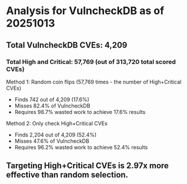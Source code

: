 # Analysis for VulncheckDB as of 20251013

## Total VulncheckDB CVEs: 4,209
### Total High and Critical: 57,769 (out of 313,720 total scored CVEs)

Method 1: Random coin flips (57,769 times - the number of High+Critical CVEs)
  - Finds 742 out of 4,209 (17.6%)
  - Misses 82.4% of VulncheckDB
  - Requires 98.7% wasted work to achieve 17.6% results

Method 2: Only check High+Critical CVEs
  - Finds 2,204 out of 4,209 (52.4%)
  - Misses 47.6% of VulncheckDB
  - Requires 96.2% wasted work to achieve 52.4% results

## Targeting High+Critical CVEs is 2.97x more effective than random selection.
